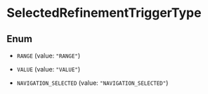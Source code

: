 

# SelectedRefinementTriggerType

## Enum


* `RANGE` (value: `"RANGE"`)

* `VALUE` (value: `"VALUE"`)

* `NAVIGATION_SELECTED` (value: `"NAVIGATION_SELECTED"`)



